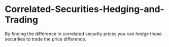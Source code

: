 # Correlated-Securities-Hedging-and-Trading
By finding the difference in correlated security prices you can hedge those securities to trade the price difference.
